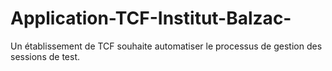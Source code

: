 # Application-TCF-Institut-Balzac-
Un établissement de TCF souhaite automatiser le processus de gestion des sessions de test.
